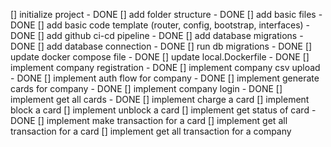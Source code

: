 [] initialize project - DONE
[] add folder structure - DONE
[] add basic files - DONE
[] add basic code template (router, config, bootstrap, interfaces) - DONE
[] add github ci-cd pipeline - DONE
[] add database migrations - DONE
[] add database connection - DONE
[] run db migrations - DONE
[] update docker compose file - DONE
[] update local.Dockerfile - DONE
[] implement company registration - DONE
[] implement company csv upload - DONE
[] implement auth flow for company - DONE
[] implement generate cards for company - DONE
[] implement company login - DONE
[] implement get all cards - DONE
[] implement charge a card
[] implement block a card
[] implement unblock a card
[] implement get status of card - DONE
[] implement make transaction for a card
[] implement get all transaction for a card
[] implement get all transaction for a company